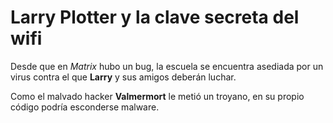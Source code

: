 # Larry Plotter y la clave secreta del wifi

Desde que en *Matrix* hubo un bug, la escuela se encuentra asediada por un virus contra el que **Larry** y sus amigos deberán luchar.

Como el malvado hacker **Valmermort** le metió un troyano, en su propio código podría esconderse malware.
